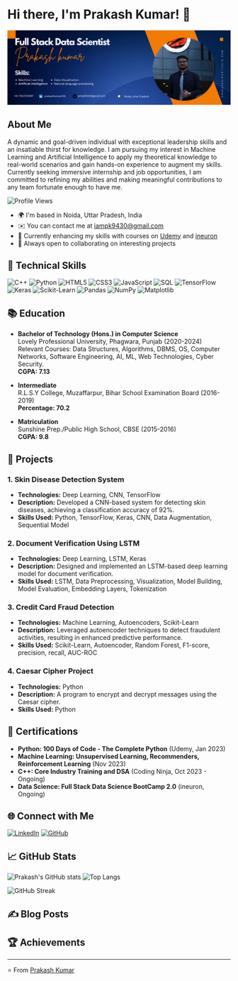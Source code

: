 # Hi there, I'm Prakash Kumar! 👋

![Profile Banner](https://github.com/ShrivastavaPrakash/ShrivastavaPrakash/blob/main/Add%20a%20heading.png)



## About Me

A dynamic and goal-driven individual with exceptional leadership skills and an insatiable thirst for knowledge. I am pursuing my interest in Machine Learning and Artificial Intelligence to apply my theoretical knowledge to real-world scenarios and gain hands-on experience to augment my skills. Currently seeking immersive internship and job opportunities, I am committed to refining my abilities and making meaningful contributions to any team fortunate enough to have me.

![Profile Views](https://komarev.com/ghpvc/?username=ShrivastavaPrakash&style=flat-square)

- 🌍  I'm based in Noida, Uttar Pradesh, India
- ✉️  You can contact me at [iampk9430@gmail.com](mailto:iampk9430@gmail.com)
- 🧠  Currently enhancing my skills with courses on [Udemy](https://www.udemy.com/) and [ineuron](https://ineuron.ai/)
- 🚀  Always open to collaborating on interesting projects

## 🔧 Technical Skills

![C++](https://img.shields.io/badge/C++-00599C?style=for-the-badge&logo=cplusplus&logoColor=white)
![Python](https://img.shields.io/badge/Python-3776AB?style=for-the-badge&logo=python&logoColor=white)
![HTML5](https://img.shields.io/badge/HTML5-E34F26?style=for-the-badge&logo=html5&logoColor=white)
![CSS3](https://img.shields.io/badge/CSS3-1572B6?style=for-the-badge&logo=css3&logoColor=white)
![JavaScript](https://img.shields.io/badge/JavaScript-F7DF1E?style=for-the-badge&logo=javascript&logoColor=black)
![SQL](https://img.shields.io/badge/SQL-4479A1?style=for-the-badge&logo=sql&logoColor=white)
![TensorFlow](https://img.shields.io/badge/TensorFlow-FF6F00?style=for-the-badge&logo=tensorflow&logoColor=white)
![Keras](https://img.shields.io/badge/Keras-D00000?style=for-the-badge&logo=keras&logoColor=white)
![Scikit-Learn](https://img.shields.io/badge/Scikit--Learn-F7931E?style=for-the-badge&logo=scikit-learn&logoColor=white)
![Pandas](https://img.shields.io/badge/Pandas-150458?style=for-the-badge&logo=pandas&logoColor=white)
![NumPy](https://img.shields.io/badge/NumPy-013243?style=for-the-badge&logo=numpy&logoColor=white)
![Matplotlib](https://img.shields.io/badge/Matplotlib-000000?style=for-the-badge&logo=matplotlib&logoColor=white)

## 📚 Education

- **Bachelor of Technology (Hons.) in Computer Science**  
  Lovely Professional University, Phagwara, Punjab (2020-2024)  
  Relevant Courses: Data Structures, Algorithms, DBMS, OS, Computer Networks, Software Engineering, AI, ML, Web Technologies, Cyber Security.  
  **CGPA: 7.13**

- **Intermediate**  
  R.L.S.Y College, Muzaffarpur, Bihar School Examination Board (2016-2019)  
  **Percentage: 70.2**

- **Matriculation**  
  Sunshine Prep./Public High School, CBSE (2015-2016)  
  **CGPA: 9.8**

## 🚀 Projects

### 1. Skin Disease Detection System
- **Technologies:** Deep Learning, CNN, TensorFlow
- **Description:** Developed a CNN-based system for detecting skin diseases, achieving a classification accuracy of 92%.
- **Skills Used:** Python, TensorFlow, Keras, CNN, Data Augmentation, Sequential Model

### 2. Document Verification Using LSTM
- **Technologies:** Deep Learning, LSTM, Keras
- **Description:** Designed and implemented an LSTM-based deep learning model for document verification.
- **Skills Used:** LSTM, Data Preprocessing, Visualization, Model Building, Model Evaluation, Embedding Layers, Tokenization

### 3. Credit Card Fraud Detection
- **Technologies:** Machine Learning, Autoencoders, Scikit-Learn
- **Description:** Leveraged autoencoder techniques to detect fraudulent activities, resulting in enhanced predictive performance.
- **Skills Used:** Scikit-Learn, Autoencoder, Random Forest, F1-score, precision, recall, AUC-ROC

### 4. Caesar Cipher Project
- **Technologies:** Python
- **Description:** A program to encrypt and decrypt messages using the Caesar cipher.
- **Skills Used:** Python

## 📜 Certifications

- **Python: 100 Days of Code - The Complete Python** (Udemy, Jan 2023)
- **Machine Learning: Unsupervised Learning, Recommenders, Reinforcement Learning** (Nov 2023)
- **C++: Core Industry Training and DSA** (Coding Ninja, Oct 2023 - Ongoing)
- **Data Science: Full Stack Data Science BootCamp 2.0** (ineuron, Ongoing)

## 🌐 Connect with Me

[![LinkedIn](https://img.shields.io/badge/LinkedIn-0A66C2?style=for-the-badge&logo=linkedin&logoColor=white)](https://www.linkedin.com/in/prakashkumar001/)
[![GitHub](https://img.shields.io/badge/GitHub-181717?style=for-the-badge&logo=github&logoColor=white)](https://github.com/ShrivastavaPrakash)

## 📈 GitHub Stats

![Prakash's GitHub stats](https://github-readme-stats.vercel.app/api?username=ShrivastavaPrakash&show_icons=true&theme=radical)
![Top Langs](https://github-readme-stats.vercel.app/api/top-langs/?username=ShrivastavaPrakash&layout=compact&theme=radical)

![GitHub Streak](https://github-readme-streak-stats.herokuapp.com/?user=ShrivastavaPrakash&theme=radical)

## ✍️ Blog Posts

<!-- BLOG-POST-LIST:START -->
<!-- BLOG-POST-LIST:END -->

## 🏆 Achievements

<!-- ACHIEVEMENT-LIST:START -->
<!-- ACHIEVEMENT-LIST:END -->

---

⭐️ From [Prakash Kumar](https://github.com/ShrivastavaPrakash)
